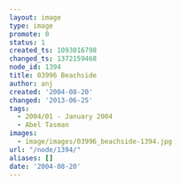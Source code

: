 ```yaml
---
layout: image
type: image
promote: 0
status: 1
created_ts: 1093016798
changed_ts: 1372159468
node_id: 1394
title: 03996 Beachside
author: anj
created: '2004-08-20'
changed: '2013-06-25'
tags:
  - 2004/01 - January 2004
  - Abel Tasman
images:
  - image/images/03996_beachside-1394.jpg
url: "/node/1394/"
aliases: []
date: '2004-08-20'
---
```


